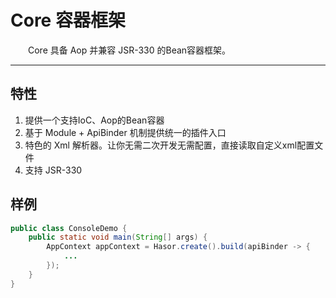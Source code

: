 # Core 容器框架

&emsp;&emsp;Core 具备 Aop 并兼容 JSR-330 的Bean容器框架。

----------
## 特性
01. 提供一个支持IoC、Aop的Bean容器
03. 基于 Module + ApiBinder 机制提供统一的插件入口
04. 特色的 Xml 解析器。让你无需二次开发无需配置，直接读取自定义xml配置文件
04. 支持 JSR-330

## 样例

```java
public class ConsoleDemo {
    public static void main(String[] args) {
        AppContext appContext = Hasor.create().build(apiBinder -> {
            ...
        });
    }
}
```
